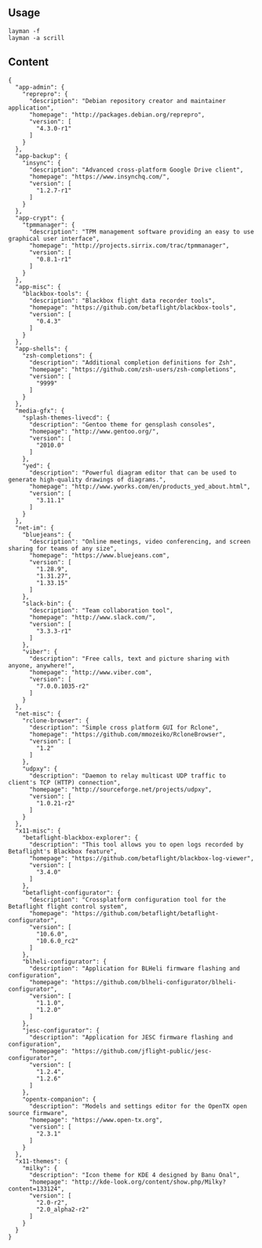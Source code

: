 ## Usage

    layman -f
    layman -a scrill

## Content

    {
      "app-admin": {
        "reprepro": {
          "description": "Debian repository creator and maintainer application",
          "homepage": "http://packages.debian.org/reprepro",
          "version": [
            "4.3.0-r1"
          ]
        }
      },
      "app-backup": {
        "insync": {
          "description": "Advanced cross-platform Google Drive client",
          "homepage": "https://www.insynchq.com/",
          "version": [
            "1.2.7-r1"
          ]
        }
      },
      "app-crypt": {
        "tpmmanager": {
          "description": "TPM management software providing an easy to use graphical user interface",
          "homepage": "http://projects.sirrix.com/trac/tpmmanager",
          "version": [
            "0.8.1-r1"
          ]
        }
      },
      "app-misc": {
        "blackbox-tools": {
          "description": "Blackbox flight data recorder tools",
          "homepage": "https://github.com/betaflight/blackbox-tools",
          "version": [
            "0.4.3"
          ]
        }
      },
      "app-shells": {
        "zsh-completions": {
          "description": "Additional completion definitions for Zsh",
          "homepage": "https://github.com/zsh-users/zsh-completions",
          "version": [
            "9999"
          ]
        }
      },
      "media-gfx": {
        "splash-themes-livecd": {
          "description": "Gentoo theme for gensplash consoles",
          "homepage": "http://www.gentoo.org/",
          "version": [
            "2010.0"
          ]
        },
        "yed": {
          "description": "Powerful diagram editor that can be used to generate high-quality drawings of diagrams.",
          "homepage": "http://www.yworks.com/en/products_yed_about.html",
          "version": [
            "3.11.1"
          ]
        }
      },
      "net-im": {
        "bluejeans": {
          "description": "Online meetings, video conferencing, and screen sharing for teams of any size",
          "homepage": "https://www.bluejeans.com",
          "version": [
            "1.28.9",
            "1.31.27",
            "1.33.15"
          ]
        },
        "slack-bin": {
          "description": "Team collaboration tool",
          "homepage": "http://www.slack.com/",
          "version": [
            "3.3.3-r1"
          ]
        },
        "viber": {
          "description": "Free calls, text and picture sharing with anyone, anywhere!",
          "homepage": "http://www.viber.com",
          "version": [
            "7.0.0.1035-r2"
          ]
        }
      },
      "net-misc": {
        "rclone-browser": {
          "description": "Simple cross platform GUI for Rclone",
          "homepage": "https://github.com/mmozeiko/RcloneBrowser",
          "version": [
            "1.2"
          ]
        },
        "udpxy": {
          "description": "Daemon to relay multicast UDP traffic to client's TCP (HTTP) connection",
          "homepage": "http://sourceforge.net/projects/udpxy",
          "version": [
            "1.0.21-r2"
          ]
        }
      },
      "x11-misc": {
        "betaflight-blackbox-explorer": {
          "description": "This tool allows you to open logs recorded by Betaflight's Blackbox feature",
          "homepage": "https://github.com/betaflight/blackbox-log-viewer",
          "version": [
            "3.4.0"
          ]
        },
        "betaflight-configurator": {
          "description": "Crossplatform configuration tool for the Betaflight flight control system",
          "homepage": "https://github.com/betaflight/betaflight-configurator",
          "version": [
            "10.6.0",
            "10.6.0_rc2"
          ]
        },
        "blheli-configurator": {
          "description": "Application for BLHeli firmware flashing and configuration",
          "homepage": "https://github.com/blheli-configurator/blheli-configurator",
          "version": [
            "1.1.0",
            "1.2.0"
          ]
        },
        "jesc-configurator": {
          "description": "Application for JESC firmware flashing and configuration",
          "homepage": "https://github.com/jflight-public/jesc-configurator",
          "version": [
            "1.2.4",
            "1.2.6"
          ]
        },
        "opentx-companion": {
          "description": "Models and settings editor for the OpenTX open source firmware",
          "homepage": "https://www.open-tx.org",
          "version": [
            "2.3.1"
          ]
        }
      },
      "x11-themes": {
        "milky": {
          "description": "Icon theme for KDE 4 designed by Banu Onal",
          "homepage": "http://kde-look.org/content/show.php/Milky?content=133124",
          "version": [
            "2.0-r2",
            "2.0_alpha2-r2"
          ]
        }
      }
    }
